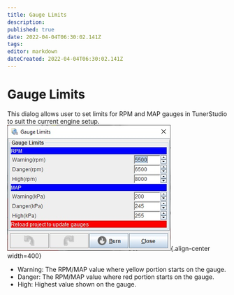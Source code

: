 ```yaml
---
title: Gauge Limits
description: 
published: true
date: 2022-04-04T06:30:02.141Z
tags: 
editor: markdown
dateCreated: 2022-04-04T06:30:02.141Z
---
```


# Gauge Limits

This dialog allows user to set limits for RPM and MAP gauges in TunerStudio to suit the current engine setup.![gauge_limits.jpg](/img/tuning/gauge_limits.jpg){.align-center width=400}

- Warning: The RPM/MAP value where yellow portion starts on the gauge.
- Danger: The RPM/MAP value where red portion starts on the gauge.
- High: Highest value shown on the gauge.
